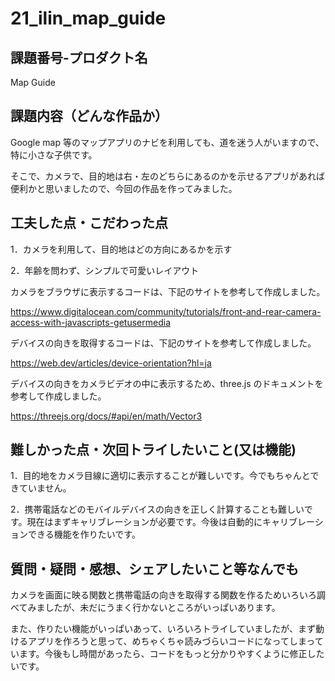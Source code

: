 # 21_ilin_map_guide
## 課題番号-プロダクト名

Map Guide

## 課題内容（どんな作品か）

Google map 等のマップアプリのナビを利用しても、道を迷う人がいますので、特に小さな子供です。

そこで、カメラで、目的地は右・左のどちらにあるのかを示せるアプリがあれば便利かと思いましたので、今回の作品を作ってみました。


## 工夫した点・こだわった点

1．カメラを利用して、目的地はどの方向にあるかを示す

2．年齢を問わず、シンプルで可愛いレイアウト


カメラをブラウザに表示するコードは、下記のサイトを参考して作成しました。

https://www.digitalocean.com/community/tutorials/front-and-rear-camera-access-with-javascripts-getusermedia


デバイスの向きを取得するコードは、下記のサイトを参考して作成しました。

https://web.dev/articles/device-orientation?hl=ja


デバイスの向きをカメラビデオの中に表示するため、three.js のドキュメントを参考して作成しました。

https://threejs.org/docs/#api/en/math/Vector3


## 難しかった点・次回トライしたいこと(又は機能)

1．目的地をカメラ目線に適切に表示することが難しいです。今でもちゃんとできていません。

2．携帯電話などのモバイルデバイスの向きを正しく計算することも難しいです。現在はまずキャリブレーションが必要です。今後は自動的にキャリブレーションできる機能を作りたいです。


## 質問・疑問・感想、シェアしたいこと等なんでも

カメラを画面に映る関数と携帯電話の向きを取得する関数を作るためいろいろ調べてみましたが、未だにうまく行かないところがいっぱいあります。

また、作りたい機能がいっぱいあって、いろいろトライしていましたが、まず動けるアプリを作ろうと思って、めちゃくちゃ読みづらいコードになってしまっています。今後もし時間があったら、コードをもっと分かりやすくように修正したいです。
